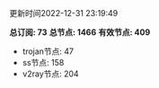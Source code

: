 更新时间2022-12-31 23:19:49

**总订阅: 73**
**总节点: 1466**
**有效节点: 409**
- trojan节点: 47
- ss节点: 158
- v2ray节点: 204
